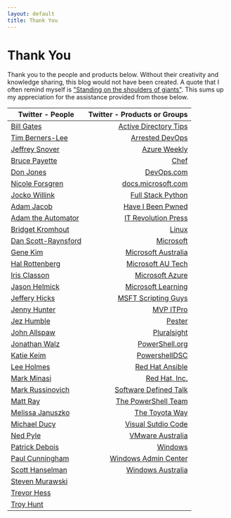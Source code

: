 ```yaml
---
layout: default
title: Thank You
---
```

# Thank You

Thank you to the people and products below. Without their creativity and knowledge sharing, this blog would not have been created. A quote that I often remind myself is ["Standing on the shoulders of giants"](https://en.wikipedia.org/wiki/Standing_on_the_shoulders_of_giants). This sums up my appreciation for the assistance provided from those below.


|Twitter - People|Twitter - Products or Groups|
| --- | ---: |
|[Bill Gates](https://twitter.com/BillGates)|[Active Directory Tips](https://twitter.com/ADTipsTricks)|
|[Tim Berners-Lee](https://twitter.com/timberners_lee)|[Arrested DevOps](https://twitter.com/ArrestedDevOps)|
|[Jeffrey Snover](https://twitter.com/jsnover)|[Azure Weekly](https://twitter.com/AzureWeekly)|
|[Bruce Payette](https://twitter.com/BrucePayette)|[Chef](https://twitter.com/chef)|
|[Don Jones](https://twitter.com/concentrateddon)|[DevOps.com](https://twitter.com/devopsdotcom)|
|[Nicole Forsgren](https://twitter.com/nicolefv)|[docs.microsoft.com](https://twitter.com/docsmsft)|
|[Jocko Willink](https://twitter.com/jockowillink)|[Full Stack Python](https://twitter.com/fullstackpython)|
|[Adam Jacob](https://twitter.com/adamhjk)|[Have I Been Pwned](https://twitter.com/haveibeenpwned)|
|[Adam the Automator](https://twitter.com/adbertram)|[IT Revolution Press](https://twitter.com/ITRevBooks)|
|[Bridget Kromhout](https://twitter.com/bridgetkromhout)|[Linux](https://twitter.com/Linux)|
|[Dan Scott-Raynsford](https://twitter.com/dscottraynsford)|[Microsoft](https://twitter.com/Microsoft)|
|[Gene Kim](https://twitter.com/RealGeneKim)|[Microsoft Australia](https://twitter.com/MicrosoftAU)|
|[Hal Rottenberg](https://twitter.com/halr9000)|[Microsoft AU Tech](https://twitter.com/MicrosoftAUTech)|
|[Iris Classon](https://twitter.com/IrisClasson)|[Microsoft Azure](https://twitter.com/Azure)|
|[Jason Helmick](https://twitter.com/theJasonHelmick)|[Microsoft Learning](https://twitter.com/MSLearning)|
|[Jeffery Hicks](https://twitter.com/JeffHicks)|[MSFT Scripting Guys](https://twitter.com/ScriptingGuys)|
|[Jenny Hunter](https://twitter.com/MsftJenny)|[MVP ITPro](https://twitter.com/mvpitpro)|
|[Jez Humble](https://twitter.com/jezhumble)|[Pester](https://twitter.com/PSPester)|
|[John Allspaw](https://twitter.com/allspaw)|[Pluralsight](https://twitter.com/pluralsight)|
|[Jonathan Walz](https://twitter.com/jonwalz)|[PowerShell.org](https://twitter.com/PSHOrg)|
|[Katie Keim](https://twitter.com/katiedsc)|[PowershellDSC](https://twitter.com/PowershellDSC_)|
|[Lee Holmes](https://twitter.com/Lee_Holmes)|[Red Hat Ansible](https://twitter.com/ansible)|
|[Mark Minasi](https://twitter.com/mminasi)|[Red Hat, Inc.](https://twitter.com/RedHat)|
|[Mark Russinovich](https://twitter.com/markrussinovich)|[Software Defined Talk](https://twitter.com/SoftwareDefTalk)|
|[Matt Ray](https://twitter.com/mattray)|[The PowerShell Team](https://twitter.com/PowerShell_Team)|
|[Melissa Januszko](https://twitter.com/thedevopsdiva)|[The Toyota Way](https://twitter.com/The_Toyota_Way)|
|[Michael Ducy](https://twitter.com/mfdii)|[Visual Sutdio Code](https://twitter.com/code)|
|[Ned Pyle](https://twitter.com/NerdPyle)|[VMware Australia](https://twitter.com/VMwareAU)|
|[Patrick Debois](https://twitter.com/patrickdebois)|[Windows](https://twitter.com/Windows)|
|[Paul Cunningham](https://twitter.com/PaulCunningham)|[Windows Admin Center](https://twitter.com/servermgmt)|
|[Scott Hanselman](https://twitter.com/shanselman)|[Windows Australia](https://twitter.com/WindowsAU)|
|[Steven Murawski](https://twitter.com/StevenMurawski)|
|[Trevor Hess](https://twitter.com/trevorghess)|
|[Troy Hunt](https://twitter.com/troyhunt)|
